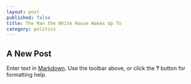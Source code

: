 ```yaml
---
layout: post
published: false
title: The Man the White House Wakes Up To
category: politics
---
```


## A New Post

Enter text in [Markdown](http://daringfireball.net/projects/markdown/). Use the toolbar above, or click the **?** button for formatting help.
